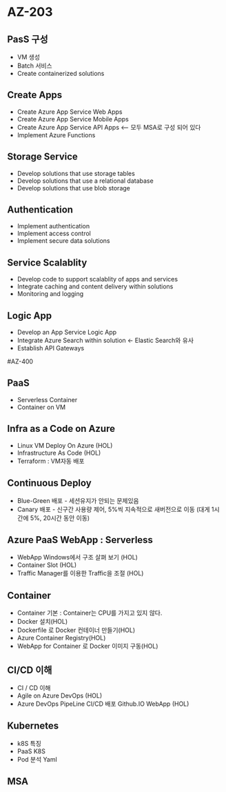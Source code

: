 # AZ-203
## PasS 구성
* VM 생성
* Batch 서비스 
* Create containerized solutions

## Create Apps
* Create Azure App Service Web Apps
* Create Azure App Service Mobile Apps
* Create Azure App Service API Apps <-- 모두 MSA로 구성 되어 있다
* Implement Azure Functions

## Storage Service
* Develop solutions that use storage tables
* Develop solutions that use a relational database
* Develop solutions that use blob storage

## Authentication
* Implement authentication
* Implement access control
* Implement secure data solutions

## Service Scalablity 
* Develop code to support scalablity of apps and services
* Integrate caching and content delivery within solutions
* Monitoring and logging

## Logic App
* Develop an App Service Logic App
* Integrate Azure Search within solution <- Elastic Search와 유사
* Establish API Gateways

#AZ-400
## PaaS
* Serverless Container
* Container on VM

## Infra as a Code on Azure
* Linux VM Deploy On Azure (HOL)
* Infrastructure As Code (HOL)
* Terraform : VM자동 배포

## Continuous Deploy
* Blue-Green 배포 - 세션유지가 안되는 문제있음
* Canary 배포 - 신구간 사용량 제어, 5%씩 지속적으로 새버전으로 이동 (대게 1시간에 5%, 20시간 동안 이동)

## Azure PaaS WebApp : Serverless
* WebApp Windows에서 구조 살펴 보기 (HOL)
* Container Slot (HOL)
* Traffic Manager를 이용한 Traffic을 조절 (HOL)

## Container
* Container 기본 : Container는 CPU를 가지고 있지 않다.
* Docker 설치(HOL)
* Dockerfile 로 Docker 컨테이너 만들기(HOL)
* Azure Container Registry(HOL)
* WebApp for Container 로 Docker 이미지 구동(HOL)

## CI/CD 이해
* CI / CD 이해
* Agile on Azure DevOps (HOL)
* Azure DevOps PipeLine CI/CD 배포 Github.IO WebApp (HOL)

## Kubernetes
* k8S 특징
* PaaS K8S
* Pod 분석 Yaml

## MSA
